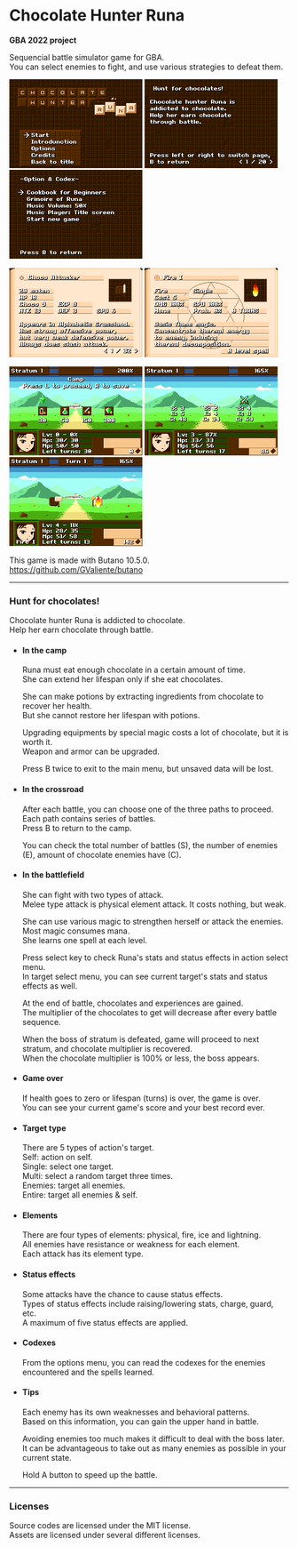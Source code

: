 # Chocolate Hunter Runa

**GBA 2022 project**

Sequencial battle simulator game for GBA.\
You can select enemies to fight, and use various strategies to defeat them.

![title](./screenshots/34.png) 
![introduction](./screenshots/35.png) 
![options](./screenshots/36.png)

![codex1](./screenshots/37.png) 
![codex2](./screenshots/38.png)

![game1](./screenshots/42.png) 
![game2](./screenshots/47.png) 
![game3](./screenshots/48.png)

This game is made with Butano 10.5.0.\
https://github.com/GValiente/butano

-----

### Hunt for chocolates!

Chocolate hunter Runa is addicted to chocolate.\
Help her earn chocolate through battle.

+ #### In the camp

  Runa must eat enough chocolate in a certain amount of time.\
  She can extend her lifespan only if she eat chocolates.

  She can make potions by extracting ingredients from chocolate to recover her health.\
  But she cannot restore her lifespan with potions.

  Upgrading equipments by special magic costs a lot of chocolate, but it is worth it.\
  Weapon and armor can be upgraded.

  Press B twice to exit to the main menu, but unsaved data will be lost.

+ #### In the crossroad

  After each battle, you can choose one of the three paths to proceed.\
  Each path contains series of battles.\
  Press B to return to the camp.

  You can check the total number of battles (S), the number of enemies (E), amount of chocolate enemies have (C).

+ #### In the battlefield

  She can fight with two types of attack.\
  Melee type attack is physical element attack. It costs nothing, but weak.

  She can use various magic to strengthen herself or attack the enemies.\
  Most magic consumes mana.\
  She learns one spell at each level.

  Press select key to check Runa's stats and status effects in action select menu.\
  In target select menu, you can see current target's stats and status effects as well.

  At the end of battle, chocolates and experiences are gained.\
  The multiplier of the chocolates to get will decrease after every battle sequence.

  When the boss of stratum is defeated, game will proceed to next stratum, and chocolate multiplier is recovered.\
  When the chocolate multiplier is 100% or less, the boss appears.

+ #### Game over

  If health goes to zero or lifespan (turns) is over, the game is over.\
  You can see your current game's score and your best record ever.

+ #### Target type

  There are 5 types of action's target.\
  Self: action on self.\
  Single: select one target.\
  Multi: select a random target three times.\
  Enemies: target all enemies.\
  Entire: target all enemies & self.

+ #### Elements

  There are four types of elements: physical, fire, ice and lightning.\
  All enemies have resistance or weakness for each element.\
  Each attack has its element type.

+ #### Status effects

  Some attacks have the chance to cause status effects.\
  Types of status effects include raising/lowering stats, charge, guard, etc.\
  A maximum of five status effects are applied.

+ #### Codexes

  From the options menu, you can read the codexes for the enemies encountered and the spells learned.

+ #### Tips

  Each enemy has its own weaknesses and behavioral patterns.\
  Based on this information, you can gain the upper hand in battle.

  Avoiding enemies too much makes it difficult to deal with the boss later.\
  It can be advantageous to take out as many enemies as possible in your current state.

  Hold A button to speed up the battle.

-----

### Licenses

Source codes are licensed under the MIT license.\
Assets are licensed under several different licenses.

